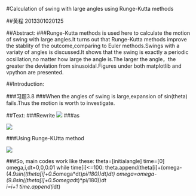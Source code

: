 #Calculation of swing with large angles using Runge-Kutta methods

##黄程   2013301020125

##Abstract:
###Runge-Kutta methods is used here to calculate the motion of swing with large angles.It turns out that Runge-Kutta methods improve the stablity of the outcome,comparing to Euler methods.Swings with a variaty of angles is discussed.It shows that the swing is exactly a periodic ocsillation,no matter how large the angle is.The larger the angle，the greater the deviation from sinusoidal.Figures under both matplotlib and vpython are presented.

##Introduction:

###习题3.8
###When the angles of swing is large,expansion of sin(theta) fails.Thus the motion is worth to investigate.

##Text:
###Rewrite
![](https://raw.githubusercontent.com/chenghuang2016/computationalphysics_N2013301020125/master/%E7%AC%AC%E5%85%AB%E6%AC%A1%E4%BD%9C%E4%B8%9A/principal.png)
###as

![](https://raw.githubusercontent.com/chenghuang2016/computationalphysics_N2013301020125/master/%E7%AC%AC%E5%85%AB%E6%AC%A1%E4%BD%9C%E4%B8%9A/formula.png)

###Using Runge-KUtta method

![](https://raw.githubusercontent.com/chenghuang2016/computationalphysics_N2013301020125/master/%E7%AC%AC%E5%85%AB%E6%AC%A1%E4%BD%9C%E4%B8%9A/Runge-Kuttamethod.png)

###So, main codes work like these:
    theta=[initialangle]
    time=[0]
    omega,i,dt=0,0,0.01
    while time[i]<=100:
        theta.append(theta[i]+(omega-(4.9*sin((theta[i]+0.5*omega*dt)*pi/180))*dt)*dt)
        omega=omega-(9.8*sin((theta[i]+0.5*omega*dt)*pi/180))*dt        
        i=i+1
        time.append(i*dt)
